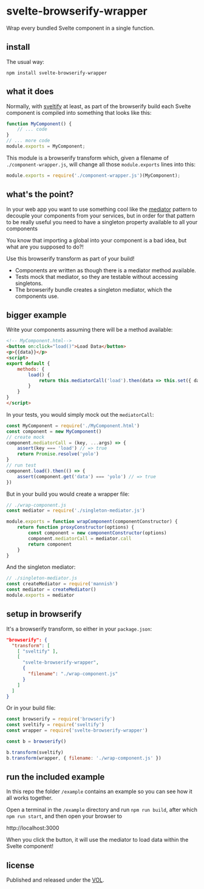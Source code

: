 # svelte-browserify-wrapper

Wrap every bundled Svelte component in a single function.

## install

The usual way:

```
npm install svelte-browserify-wrapper
```

## what it does

Normally, with [sveltify](https://github.com/TehShrike/sveltify) at least,
as part of the browserify build each Svelte component is compiled into
something that looks like this:

```js
function MyComponent() {
	// ... code
}
// ... more code
module.exports = MyComponent;
```

This module is a browserify transform which, given a filename
of `./component-wrapper.js`, will change all those
`module.exports` lines into this:

```js
module.exports = require('./component-wrapper.js')(MyComponent);
```

## what's the point?

In your web app you want to use something cool like the
[mediator](https://github.com/TehShrike/mannish) pattern
to decouple your components from your services, but in
order for that pattern to be really useful you need to
have a singleton property available to all your components

You know that importing a global into your component is a
bad idea, but what are you supposed to do?!

Use this browserify transform as part of your build!

* Components are written as though there is a mediator method available.
* Tests mock that mediator, so they are testable without accessing singletons.
* The browserify bundle creates a singleton mediator, which the components use.

## bigger example

Write your components assuming there will be a method available:

```html
<!-- MyComponent.html-->
<button on:click="load()">Load Data</button>
<p>{{data}}</p>
<script>
export default {
	methods: {
		load() {
			return this.mediatorCall('load').then(data => this.set({ data }))
		}
	}
}
</script>
```

In your tests, you would simply mock out the `mediatorCall`:

```js
const MyComponent = require('./MyComponent.html')
const component = new MyComponent()
// create mock
component.mediatorCall = (key, ...args) => {
	assert(key === 'load') // => true
	return Promise.resolve('yolo')
}
// run test
component.load().then(() => {
	assert(component.get('data') === 'yolo') // => true
})
```

But in your build you would create a wrapper file:

```js
// ./wrap-component.js
const mediator = require('./singleton-mediator.js')

module.exports = function wrapComponent(componentConstructor) {
	return function proxyConstructor(options) {
		const component = new componentConstructor(options)
		component.mediatorCall = mediator.call
		return component
	}
}
```

And the singleton mediator:

```js
// ./singleton-mediator.js
const createMediator = require('mannish')
const mediator = createMediator()
module.exports = mediator
```

## setup in browserify

It's a browserify transform, so either in your `package.json`:

```json
"browserify": {
  "transform": [
	[ "sveltify" ],
	[
	  "svelte-browserify-wrapper",
	  {
		"filename": "./wrap-component.js"
	  }
	]
  ]
}
```

Or in your build file:

```js
const browserify = require('browserify')
const sveltify = require('sveltify')
const wrapper = require('svelte-browserify-wrapper')

const b = browserify()

b.transform(sveltify)
b.transform(wrapper, { filename: './wrap-component.js' })
```

## run the included example

In this repo the folder `/example` contains an example so you
can see how it all works together.

Open a terminal in the `/example` directory and run `npm run build`,
after which `npm run start`, and then open your browser to

http://localhost:3000

When you click the button, it will use the mediator to load
data within the Svelte component!

## license

Published and released under the [VOL](http://veryopenlicense.com).
